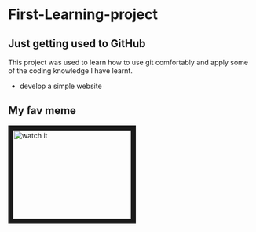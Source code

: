# First-Learning-project

## Just getting  used to GitHub

This project was used to learn how to use git comfortably and apply some of the coding knowledge I have learnt.

* develop  a simple website

## My fav meme
<a href="https://youtu.be/po77bJk1DdI"
target="_blank">

<img src="https://www.google.com/imgres?imgurl=https%3A%2F%2Fi.ytimg.com%2Fvi%2FdNQs_Bef_V8%2Fmaxresdefault.jpg&tbnid=3GOTFg_kENFRQM&vet=12ahUKEwip4LOdr4P-AhWE-nMBHcsGBe0QMygIegUIARC9AQ..i&imgrefurl=https%3A%2F%2Fwww.youtube.com%2Fwatch%3Fv%3DdNQs_Bef_V8&docid=XW-9uNLCHCsvPM&w=1280&h=720&q=omae%20wa%20mou%20shindeiru%20meme&ved=2ahUKEwip4LOdr4P-AhWE-nMBHcsGBe0QMygIegUIARC9AQ" alt ="watch it" width="240" height="180" border="10"/>
</a>
